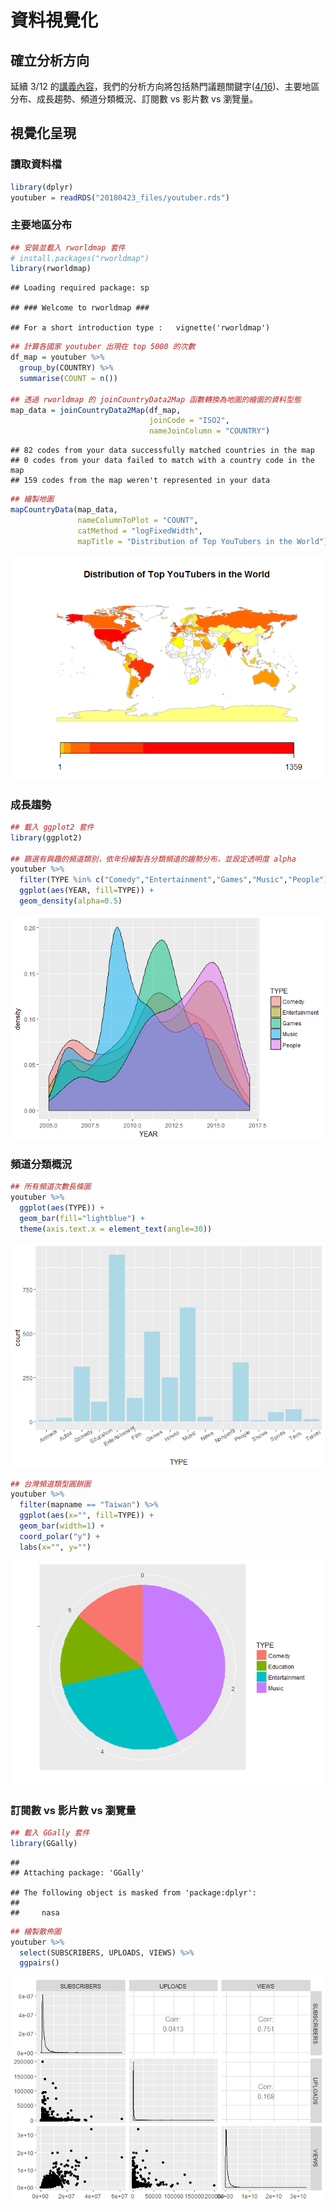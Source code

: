 資料視覺化
================

確立分析方向
------------

延續 3/12 的[講義內容](https://github.com/ytshen1207/1062SHU/blob/master/20180312/20180312.md)，我們的分析方向將包括熱門議題關鍵字([4/16](https://github.com/ytshen1207/1062SHU/tree/master/20180416))、主要地區分布、成長趨勢、頻道分類概況、訂閱數 vs 影片數 vs 瀏覽量。

視覺化呈現
----------

### 讀取資料檔

``` r
library(dplyr)
youtuber = readRDS("20180423_files/youtuber.rds")
```

### 主要地區分布

``` r
## 安裝並載入 rworldmap 套件
# install.packages("rworldmap")
library(rworldmap)
```

    ## Loading required package: sp

    ## ### Welcome to rworldmap ###

    ## For a short introduction type :   vignette('rworldmap')

``` r
## 計算各國家 youtuber 出現在 top 5000 的次數
df_map = youtuber %>%
  group_by(COUNTRY) %>%
  summarise(COUNT = n())

## 透過 rworldmap 的 joinCountryData2Map 函數轉換為地圖的繪圖的資料型態
map_data = joinCountryData2Map(df_map,
                               joinCode = "ISO2",
                               nameJoinColumn = "COUNTRY")
```

    ## 82 codes from your data successfully matched countries in the map
    ## 0 codes from your data failed to match with a country code in the map
    ## 159 codes from the map weren't represented in your data

``` r
## 繪製地圖
mapCountryData(map_data,
               nameColumnToPlot = "COUNT",
               catMethod = "logFixedWidth",
               mapTitle = "Distribution of Top YouTubers in the World")
```

![](20180423_files/figure-markdown_github/unnamed-chunk-2-1.png)

### 成長趨勢

``` r
## 載入 ggplot2 套件
library(ggplot2)

## 篩選有興趣的頻道類別，依年份繪製各分類頻道的趨勢分布，並設定透明度 alpha
youtuber %>%
  filter(TYPE %in% c("Comedy","Entertainment","Games","Music","People")) %>%
  ggplot(aes(YEAR, fill=TYPE)) +
  geom_density(alpha=0.5)
```

![](20180423_files/figure-markdown_github/unnamed-chunk-3-1.png)

### 頻道分類概況

``` r
## 所有頻道次數長條圖
youtuber %>%
  ggplot(aes(TYPE)) +
  geom_bar(fill="lightblue") +
  theme(axis.text.x = element_text(angle=30))
```

![](20180423_files/figure-markdown_github/unnamed-chunk-4-1.png)

``` r
## 台灣頻道類型圓餅圖
youtuber %>%
  filter(mapname == "Taiwan") %>%
  ggplot(aes(x="", fill=TYPE)) +
  geom_bar(width=1) +
  coord_polar("y") +
  labs(x="", y="")
```

![](20180423_files/figure-markdown_github/unnamed-chunk-4-2.png)

### 訂閱數 vs 影片數 vs 瀏覽量

``` r
## 載入 GGally 套件
library(GGally)
```

    ## 
    ## Attaching package: 'GGally'

    ## The following object is masked from 'package:dplyr':
    ## 
    ##     nasa

``` r
## 繪製散佈圖
youtuber %>%
  select(SUBSCRIBERS, UPLOADS, VIEWS) %>%
  ggpairs()
```

![](20180423_files/figure-markdown_github/unnamed-chunk-5-1.png)

